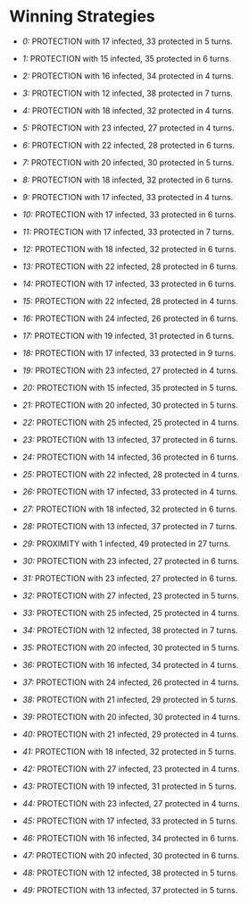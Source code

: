 # Winning Strategies

* _0:_ PROTECTION with 17 infected, 33 protected in 5 turns.


* _1:_ PROTECTION with 15 infected, 35 protected in 6 turns.


* _2:_ PROTECTION with 16 infected, 34 protected in 4 turns.


* _3:_ PROTECTION with 12 infected, 38 protected in 7 turns.


* _4:_ PROTECTION with 18 infected, 32 protected in 4 turns.


* _5:_ PROTECTION with 23 infected, 27 protected in 4 turns.


* _6:_ PROTECTION with 22 infected, 28 protected in 6 turns.


* _7:_ PROTECTION with 20 infected, 30 protected in 5 turns.


* _8:_ PROTECTION with 18 infected, 32 protected in 6 turns.


* _9:_ PROTECTION with 17 infected, 33 protected in 4 turns.


* _10:_ PROTECTION with 17 infected, 33 protected in 6 turns.


* _11:_ PROTECTION with 17 infected, 33 protected in 7 turns.


* _12:_ PROTECTION with 18 infected, 32 protected in 6 turns.


* _13:_ PROTECTION with 22 infected, 28 protected in 6 turns.


* _14:_ PROTECTION with 17 infected, 33 protected in 6 turns.


* _15:_ PROTECTION with 22 infected, 28 protected in 4 turns.


* _16:_ PROTECTION with 24 infected, 26 protected in 6 turns.


* _17:_ PROTECTION with 19 infected, 31 protected in 6 turns.


* _18:_ PROTECTION with 17 infected, 33 protected in 9 turns.


* _19:_ PROTECTION with 23 infected, 27 protected in 4 turns.


* _20:_ PROTECTION with 15 infected, 35 protected in 5 turns.


* _21:_ PROTECTION with 20 infected, 30 protected in 5 turns.


* _22:_ PROTECTION with 25 infected, 25 protected in 4 turns.


* _23:_ PROTECTION with 13 infected, 37 protected in 6 turns.


* _24:_ PROTECTION with 14 infected, 36 protected in 6 turns.


* _25:_ PROTECTION with 22 infected, 28 protected in 4 turns.


* _26:_ PROTECTION with 17 infected, 33 protected in 4 turns.


* _27:_ PROTECTION with 18 infected, 32 protected in 6 turns.


* _28:_ PROTECTION with 13 infected, 37 protected in 7 turns.


* _29:_ PROXIMITY with 1 infected, 49 protected in 27 turns.


* _30:_ PROTECTION with 23 infected, 27 protected in 6 turns.


* _31:_ PROTECTION with 23 infected, 27 protected in 6 turns.


* _32:_ PROTECTION with 27 infected, 23 protected in 5 turns.


* _33:_ PROTECTION with 25 infected, 25 protected in 4 turns.


* _34:_ PROTECTION with 12 infected, 38 protected in 7 turns.


* _35:_ PROTECTION with 20 infected, 30 protected in 5 turns.


* _36:_ PROTECTION with 16 infected, 34 protected in 4 turns.


* _37:_ PROTECTION with 24 infected, 26 protected in 4 turns.


* _38:_ PROTECTION with 21 infected, 29 protected in 5 turns.


* _39:_ PROTECTION with 20 infected, 30 protected in 4 turns.


* _40:_ PROTECTION with 21 infected, 29 protected in 4 turns.


* _41:_ PROTECTION with 18 infected, 32 protected in 5 turns.


* _42:_ PROTECTION with 27 infected, 23 protected in 4 turns.


* _43:_ PROTECTION with 19 infected, 31 protected in 5 turns.


* _44:_ PROTECTION with 23 infected, 27 protected in 4 turns.


* _45:_ PROTECTION with 17 infected, 33 protected in 5 turns.


* _46:_ PROTECTION with 16 infected, 34 protected in 6 turns.


* _47:_ PROTECTION with 20 infected, 30 protected in 6 turns.


* _48:_ PROTECTION with 12 infected, 38 protected in 5 turns.


* _49:_ PROTECTION with 13 infected, 37 protected in 5 turns.


